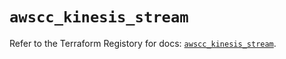 # `awscc_kinesis_stream`

Refer to the Terraform Registory for docs: [`awscc_kinesis_stream`](https://registry.terraform.io/providers/hashicorp/awscc/0.70.0/docs/resources/kinesis_stream).
